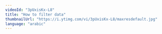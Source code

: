 ```yaml
---
videoId: "3pUxisKx-L8"
title: "How to filter data"
thumbnailUrl: "https://i.ytimg.com/vi/3pUxisKx-L8/maxresdefault.jpg"
language: "arabic"
---
```

